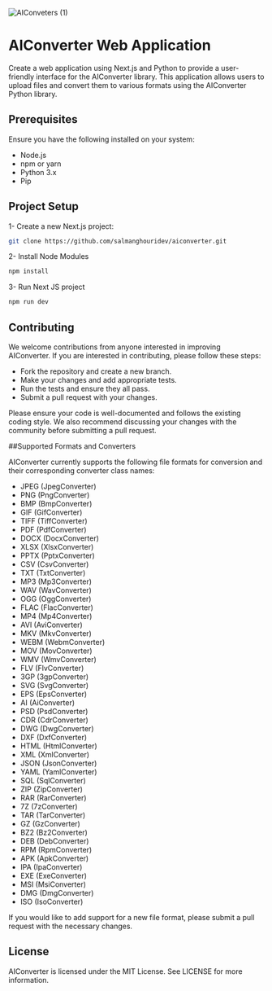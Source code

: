
![AIConveters (1)](https://user-images.githubusercontent.com/116343712/232262526-60e7cb26-b706-4f39-bd11-e342919c1c0a.png)

# AIConverter Web Application

Create a web application using Next.js and Python to provide a user-friendly interface for the AIConverter library. This application allows users to upload files and convert them to various formats using the AIConverter Python library.

## Prerequisites

Ensure you have the following installed on your system:

- Node.js
- npm or yarn
- Python 3.x
- Pip

## Project Setup

1- Create a new Next.js project:
```bash
git clone https://github.com/salmanghouridev/aiconverter.git
```
2- Install Node Modules
```bash
npm install
```
3- Run Next JS project 
```bash
npm run dev
```

## Contributing
We welcome contributions from anyone interested in improving AIConverter. If you are interested in contributing, please follow these steps:

- Fork the repository and create a new branch.
- Make your changes and add appropriate tests.
- Run the tests and ensure they all pass.
- Submit a pull request with your changes.

Please ensure your code is well-documented and follows the existing coding style. We also recommend discussing your changes with the community before submitting a pull request.


##Supported Formats and Converters

AIConverter currently supports the following file formats for conversion and their corresponding converter class names:
- JPEG (JpegConverter)
- PNG (PngConverter)
- BMP (BmpConverter)
- GIF (GifConverter)
- TIFF (TiffConverter)
- PDF (PdfConverter)
- DOCX (DocxConverter)
- XLSX (XlsxConverter)
- PPTX (PptxConverter)
- CSV (CsvConverter)
- TXT (TxtConverter)
- MP3 (Mp3Converter)
- WAV (WavConverter)
- OGG (OggConverter)
- FLAC (FlacConverter)
- MP4 (Mp4Converter)
- AVI (AviConverter)
- MKV (MkvConverter)
- WEBM (WebmConverter)
- MOV (MovConverter)
- WMV (WmvConverter)
- FLV (FlvConverter)
- 3GP (3gpConverter)
- SVG (SvgConverter)
- EPS (EpsConverter)
- AI (AiConverter)
- PSD (PsdConverter)
- CDR (CdrConverter)
- DWG (DwgConverter)
- DXF (DxfConverter)
- HTML (HtmlConverter)
- XML (XmlConverter)
- JSON (JsonConverter)
- YAML (YamlConverter)
- SQL (SqlConverter)
- ZIP (ZipConverter)
- RAR (RarConverter)
- 7Z (7zConverter)
- TAR (TarConverter)
- GZ (GzConverter)
- BZ2 (Bz2Converter)
- DEB (DebConverter)
- RPM (RpmConverter)
- APK (ApkConverter)
- IPA (IpaConverter)
- EXE (ExeConverter)
- MSI (MsiConverter)
- DMG (DmgConverter)
- ISO (IsoConverter)

If you would like to add support for a new file format, please submit a pull request with the necessary changes.

## License

AIConverter is licensed under the MIT License. See LICENSE for more information.



